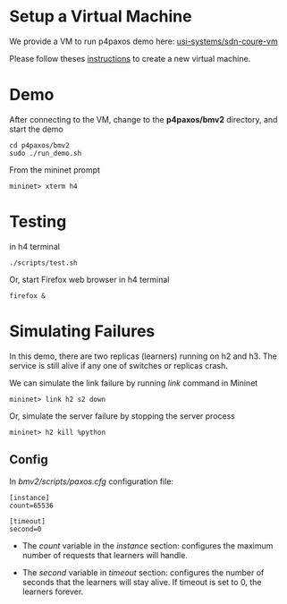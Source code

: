 # Setup a Virtual Machine

We provide a VM to run p4paxos demo here: [usi-systems/sdn-coure-vm](https://github.com/usi-systems/sdn-course-vm)

Please follow theses [instructions](https://github.com/usi-systems/sdn-course-vm/blob/master/README.md) to create a new virtual machine.


# Demo

After connecting to the VM, change to the **p4paxos/bmv2** directory, and start the demo

```
cd p4paxos/bmv2
sudo ./run_demo.sh
```

From the mininet prompt

```
mininet> xterm h4
```

# Testing
in h4 terminal
```
./scripts/test.sh
```
Or, start Firefox web browser in h4 terminal
```
firefox &
```

# Simulating Failures

In this demo, there are two replicas (learners) running on h2 and h3.
The service is still alive if any one of switches or replicas crash.

We can simulate the link failure by running *link* command in Mininet
```
mininet> link h2 s2 down
```

Or, simulate the server failure by stopping the server process
```
mininet> h2 kill %python
```

## Config

In *bmv2/scripts/paxos.cfg* configuration file:

```
[instance]
count=65536

[timeout]
second=0
```

* The *count* variable in the *instance* section: configures the maximum 
number of requests that learners will handle.

* The *second* variable in *timeout* section: configures the number of seconds
that the learners will stay alive. If timeout is set to 0, the learners forever.